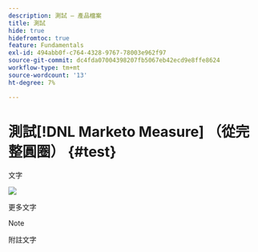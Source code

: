 ```yaml
---
description: 測試 — 產品檔案
title: 測試
hide: true
hidefromtoc: true
feature: Fundamentals
exl-id: 494abb0f-c764-4328-9767-78003e962f97
source-git-commit: dc4fda07004398207fb5067eb42ecd9e8ffe8624
workflow-type: tm+mt
source-wordcount: '13'
ht-degree: 7%

---
```


# 測試[!DNL Marketo Measure] （從完整圓圈） {#test}

文字

![](assets/drilldown_3.gif)

更多文字

>[!NOTE]
>
>附註文字
